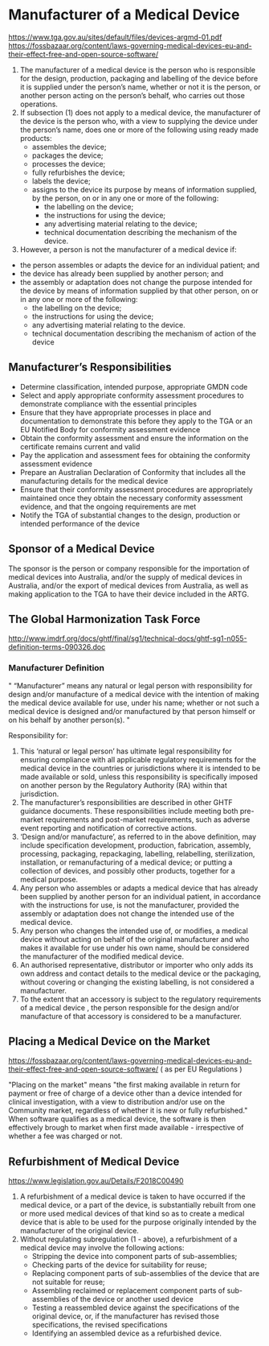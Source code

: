 # Manufacturer of a Medical Device

https://www.tga.gov.au/sites/default/files/devices-argmd-01.pdf  
https://fossbazaar.org/content/laws-governing-medical-devices-eu-and-their-effect-free-and-open-source-software/

1. The manufacturer of a medical device is the person who is responsible for the design, production, packaging and labelling of the device before it is supplied under the person’s name, whether or not it is the person, or another person acting on the person’s behalf, who carries out those operations. 
2. If subsection (1) does not apply to a medical device, the manufacturer of the device is the person who, with a view to supplying the device under the person’s name, does one or more of the following using ready made products:
   * assembles the device; 
   * packages the device; 
   * processes the device; 
   * fully refurbishes the device; 
   * labels the device;
   * assigns to the device its purpose by means of information supplied, by the person, on or in any one or more of the following: 
     * the labelling on the device; 
     * the instructions for using the device; 
     * any advertising material relating to the device; 
     * technical documentation describing the mechanism of the device. 
3.	However, a person is not the manufacturer of a medical device if: 
   * the person assembles or adapts the device for an individual patient; and 
   * the device has already been supplied by another person; and 
   * the assembly or adaptation does not change the purpose intended for the device by means of information supplied by that other person, on or in any one or more of the following: 
     * the labelling on the device; 
     * the instructions for using the device; 
     * any advertising material relating to the device. 
     * technical documentation describing the mechanism of action of the device 

## Manufacturer’s Responsibilities
- Determine classification, intended purpose, appropriate GMDN code
- Select and apply appropriate conformity assessment procedures to demonstrate compliance with the essential principles
- Ensure that they have appropriate processes in place and documentation to demonstrate this before they apply to the TGA or an EU Notified Body for conformity assessment evidence
- Obtain the conformity assessment and ensure the information on the certificate remains current and valid
- Pay the application and assessment fees for obtaining the conformity assessment evidence
- Prepare an Australian Declaration of Conformity that includes all the manufacturing details for the medical device
- Ensure that their conformity assessment procedures are appropriately maintained once they obtain the necessary conformity assessment evidence, and that the ongoing requirements are met
- Notify the TGA of substantial changes to the design, production or intended performance of the device

## Sponsor of a Medical Device
The sponsor is the person or company responsible for the importation of medical devices into Australia, and/or the supply of medical devices in Australia, and/or the export of medical devices from Australia, as well as making application to the TGA to have their device included in the ARTG.

## The Global Harmonization Task Force
http://www.imdrf.org/docs/ghtf/final/sg1/technical-docs/ghtf-sg1-n055-definition-terms-090326.doc

### Manufacturer Definition
"  “Manufacturer” means any natural or legal person  with responsibility for design and/or manufacture of a medical device with the intention of making the medical device available for use, under his name; whether or not such a medical device is designed and/or manufactured by that person himself or on his behalf by another person(s). "

Responsibility for:
1. This ‘natural or legal person’ has ultimate legal responsibility for ensuring compliance with all applicable regulatory requirements for the medical device in the countries or jurisdictions where it is intended to be made available or sold, unless this responsibility is specifically imposed on another person by the Regulatory Authority (RA) within that jurisdiction.
2. The manufacturer’s responsibilities are described in other GHTF guidance documents.  These responsibilities include meeting both pre-market requirements and post-market requirements, such as adverse event reporting and notification of corrective actions.
3. ‘Design and/or manufacture’, as referred to in the above definition, may include specification development, production, fabrication, assembly, processing, packaging, repackaging, labelling, relabelling, sterilization, installation, or remanufacturing of a medical device; or putting a collection of devices, and possibly other products, together for a medical purpose.
4. Any person who assembles or adapts a medical device that has already been supplied by another person for an individual patient, in accordance with the instructions for use, is not the manufacturer, provided the assembly or adaptation does not change the intended use of the medical device.
5. Any person who changes the intended use of, or modifies, a medical device without acting on behalf of the original manufacturer and who makes it available for use under his own name, should be considered the manufacturer of the modified medical device.
6. An authorised representative, distributor or importer who only adds its own address and contact details to the medical device or the packaging, without covering or changing the existing labelling, is not considered a manufacturer.
7. To the extent that an accessory is subject to the regulatory requirements of a medical device , the person responsible for the design and/or manufacture of that accessory is considered to be a manufacturer.

## Placing a Medical Device on the Market
https://fossbazaar.org/content/laws-governing-medical-devices-eu-and-their-effect-free-and-open-source-software/
( as per EU Regulations )

"Placing on the market" means "the first making available in return for payment or free of charge of a device other than a device intended for clinical investigation, with a view to distribution and/or use on the Community market, regardless of whether it is new or fully refurbished."  
When software qualifies as a medical device, the software is then effectively brough to market when first made available - irrespective of whether a fee was charged or not.

## Refurbishment of Medical Device
https://www.legislation.gov.au/Details/F2018C00490

1. A refurbishment of a medical device is taken to have occurred if the medical device, or a part of the device, is substantially rebuilt from one or more used medical devices of that kind so as to create a medical device that is able to be used for the purpose originally intended by the manufacturer of the original device.
2. Without regulating subregulation (1 - above), a refurbishment of a medical device may involve the following actions:
   * Stripping the device into component parts of sub-assemblies;
   * Checking parts of the device for suitability for reuse;
   * Replacing component parts of sub-assemblies of the device that are not suitable for reuse;
   * Assembling reclaimed or replacement component parts of sub-assemblies of the device or another used device
   * Testing a reassembled device against the specifications of the original device, or, if the manufacturer has revised those specifications, the revised specifications
   * Identifying an assembled device as a refurbished device.
